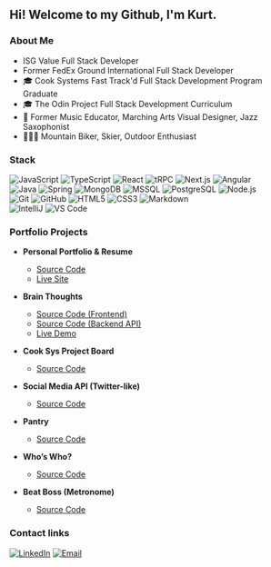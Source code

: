 ## Hi! Welcome to my Github, I'm Kurt.

### About Me

- ISG Value Full Stack Developer
- Former FedEx Ground International Full Stack Developer
- 🎓 Cook Systems Fast Track'd Full Stack Development Program Graduate
- 🎓 The Odin Project Full Stack Development Curriculum
- 🎼 Former Music Educator, Marching Arts Visual Designer, Jazz Saxophonist
- 🚵🏽‍♂️ Mountain Biker, Skier, Outdoor Enthusiast

### Stack

![JavaScript](https://img.shields.io/badge/JavaScript-F7DF1E?style=for-the-badge&logo=javascript&logoColor=black)
![TypeScript](https://img.shields.io/badge/TypeScript-007ACC?style=for-the-badge&logo=typescript&logoColor=white)
![React](https://img.shields.io/badge/React-20232A?style=for-the-badge&logo=react&logoColor=61DAFB)
![tRPC](https://img.shields.io/badge/tRPC-2596be?style=for-the-badge&logo=trpc&logoColor=white)
![Next.js](https://img.shields.io/badge/Next.js-000000?style=for-the-badge&logo=next.js&logoColor=white)
![Angular](https://img.shields.io/badge/Angular-DD0031?style=for-the-badge&logo=angular&logoColor=white)
<br>
![Java](https://img.shields.io/badge/java-%23ED8B00.svg?style=for-the-badge&logo=java&logoColor=white)
![Spring](https://img.shields.io/badge/Spring-6DB33F?style=for-the-badge&logo=spring&logoColor=white)
![MongoDB](https://img.shields.io/badge/MongoDB-47A248?style=for-the-badge&logo=mongodb&logoColor=white)
![MSSQL](https://img.shields.io/badge/MSSQL_Server-CC2927?style=for-the-badge&logo=microsoftsqlserver&logoColor=white)
![PostgreSQL](https://img.shields.io/badge/PostgreSQL-316192?style=for-the-badge&logo=postgresql&logoColor=white)
![Node.js](https://img.shields.io/badge/Node.js-43853D?style=for-the-badge&logo=node.js&logoColor=white)
<br>
![Git](https://img.shields.io/badge/git-%23F05033.svg?style=for-the-badge&logo=git&logoColor=white)
![GitHub](https://img.shields.io/badge/github-%23121011.svg?style=for-the-badge&logo=github&logoColor=white)
![HTML5](https://img.shields.io/badge/html5-%23E34F26.svg?style=for-the-badge&logo=html5&logoColor=white)
![CSS3](https://img.shields.io/badge/css3-%231572B6.svg?style=for-the-badge&logo=css3&logoColor=white)
![Markdown](https://img.shields.io/badge/markdown-%23000000.svg?style=for-the-badge&logo=markdown&logoColor=white)
<br>
![IntelliJ](https://img.shields.io/badge/IntelliJIDEA-000000.svg?style=for-the-badge&logo=intellij-idea&logoColor=white)
![VS Code](https://img.shields.io/badge/Visual%20Studio%20Code-007ACC?style=for-the-badge&logo=visual-studio-code&logoColor=white)

### Portfolio Projects

- **Personal Portfolio & Resume**
  - [Source Code](https://github.com/kurtmgray/portfolio)  
  - [Live Site](https://kurtgray.dev)  

- **Brain Thoughts**
  - [Source Code (Frontend)](https://github.com/kurtmgray/blog-react)
  - [Source Code (Backend API)](https://github.com/kurtmgray/blog-api)
  - [Live Demo](https://blog.kurtgray.dev/)
  
- **Cook Sys Project Board**
  - [Source Code](https://github.com/kurtmgray/project-board)
  
- **Social Media API (Twitter-like)**
  - [Source Code](https://github.com/kurtmgray/twitter-api)
  
- **Pantry**
  - [Source Code](https://github.com/kurtmgray/pantry)
  
- **Who’s Who?**
  - [Source Code](https://github.com/kurtmgray/whos-who.git)
  
- **Beat Boss (Metronome)**
  - [Source Code](https://github.com/kurtmgray/metronome-react)

### Contact links

[![LinkedIn](https://img.shields.io/badge/linkedin-%230077B5.svg?style=for-the-badge&logo=linkedin&logoColor=white)](https://www.linkedin.com/in/kurtmgray/)
[![Email](https://img.shields.io/badge/Gmail-D14836?style=for-the-badge&logo=gmail&logoColor=white)](mailto:kurtgray@gmail.com)
